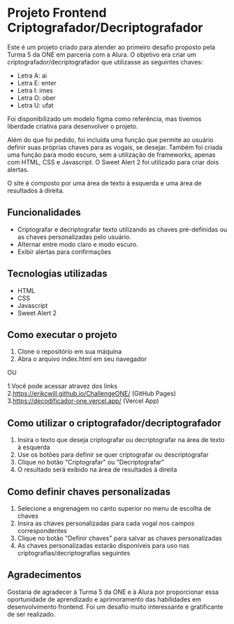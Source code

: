 

# Projeto Frontend Criptografador/Decriptografador

Este é um projeto criado para atender ao primeiro desafio proposto pela Turma 5 da ONE em parceria com a Alura. O objetivo era criar um criptografador/decriptografador que utilizasse as seguintes chaves:

-   Letra A: ai
-   Letra E: enter
-   Letra I: imes
-   Letra O: ober
-   Letra U: ufat

Foi disponibilizado um modelo figma como referência, mas tivemos liberdade criativa para desenvolver o projeto.

Além do que foi pedido, foi incluída uma função que permite ao usuário definir suas próprias chaves para as vogais, se desejar. Também foi criada uma função para modo escuro, sem a utilização de frameworks, apenas com HTML, CSS e Javascript. O Sweet Alert 2 foi utilizado para criar dois alertas.

O site é composto por uma área de texto à esquerda e uma área de resultados à direita.

## Funcionalidades

-   Criptografar e decriptografar texto utilizando as chaves pré-definidas ou as chaves personalizadas pelo usuário.
-   Alternar entre modo claro e modo escuro.
-   Exibir alertas para confirmações

## Tecnologias utilizadas

-   HTML
-   CSS
-   Javascript
-   Sweet Alert 2

## Como executar o projeto

1.  Clone o repositório em sua máquina
2.  Abra o arquivo index.html em seu navegador

OU

1.Você pode acessar atravez dos links
<br>
2.https://erikcwill.github.io/ChallengeONE/ (GitHub Pages)
<br>
3.https://decodificador-one.vercel.app/ (Vercel App)

## Como utilizar o criptografador/decriptografador

1.  Insira o texto que deseja criptografar ou decriptografar na área de texto à esquerda
2.  Use os botões para definir se quer criptografar ou descriptografar
3.  Clique no botão "Criptografar" ou "Decriptografar"
4.  O resultado será exibido na área de resultados à direita

## Como definir chaves personalizadas

1.  Selecione a engrenagem no canto superior no menu de escolha de chaves
2.  Insira as chaves personalizadas para cada vogal nos campos correspondentes
3.  Clique no botão "Definir chaves" para salvar as chaves personalizadas
4.  As chaves personalizadas estarão disponíveis para uso nas criptografias/decriptografias seguintes

## Agradecimentos

Gostaria de agradecer à Turma 5 da ONE e à Alura por proporcionar essa oportunidade de aprendizado e aprimoramento das habilidades em desenvolvimento frontend. Foi um desafio muito interessante e gratificante de ser realizado.
